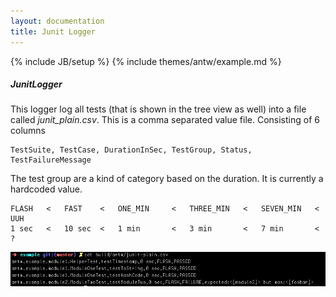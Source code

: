 ```yaml
---
layout: documentation
title: Junit Logger
---
```

{% include JB/setup %}
{% include themes/antw/example.md %}

##### JunitLogger
This logger log all tests (that is shown in the tree view as well) into a file called *junit_plain.csv*. This is a comma separated value file. Consisting of 6 columns

    TestSuite, TestCase, DurationInSec, TestGroup, Status, TestFailureMessage

The test group are a kind of category based on the duration. It is currently a hardcoded value.

    FLASH	<	FAST	<	ONE_MIN		<	THREE_MIN	<	SEVEN_MIN	<	UUH
    1 sec	<	10 sec	<	1 min		<	3 min		< 	7 min		<	?

![JunitLogger](junit_logger.png)

